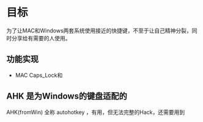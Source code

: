 # 目标
为了让MAC和Windows两套系统使用接近的快捷键，不至于让自己精神分裂，同时分享给有需要的人使用。

## 功能实现
- MAC
    Caps_Lock和


## AHK 是为Windows的键盘适配的
AHK(fromWin) 全称 autohotkey ，有用，但无法完整的Hack，还需要用到